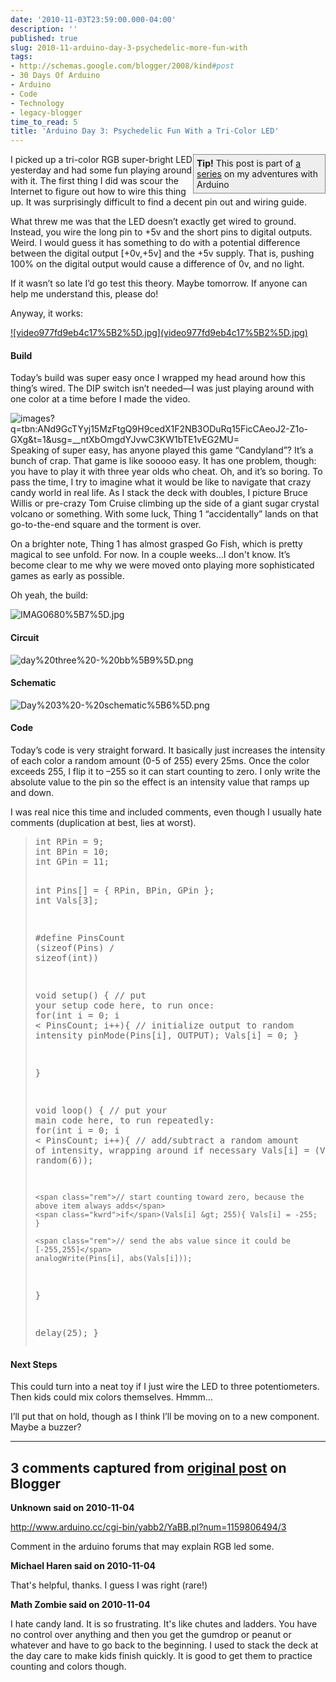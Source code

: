 ```yaml
---
date: '2010-11-03T23:59:00.000-04:00'
description: ''
published: true
slug: 2010-11-arduino-day-3-psychedelic-more-fun-with
tags:
- http://schemas.google.com/blogger/2008/kind#post
- 30 Days Of Arduino
- Arduino
- Code
- Technology
- legacy-blogger
time_to_read: 5
title: 'Arduino Day 3: Psychedelic Fun With a Tri-Color LED'
---
```


<div style="border-bottom: #888 1px solid; border-left: #888 1px solid; padding-bottom: 5px; background-color: #eee; margin: 0px auto; padding-left: 5px; width: 200px; padding-right: 5px; float: right; border-top: #888 1px solid; border-right: #888 1px solid; padding-top: 5px;"><strong>Tip!</strong> This post is part of <a href="http://blog.wassupy.com/search/label/30%20Days%20Of%20Arduino">a series</a> on my adventures with Arduino</div>

I picked up a tri-color RGB super-bright LED yesterday and had some fun playing around with it. The first thing I did was scour the Internet to figure out how to wire this thing up. It was surprisingly difficult to find a decent pin out and wiring guide. 

What threw me was that the LED doesn’t exactly get wired to ground. Instead, you wire the long pin to +5v and the short pins to digital outputs. Weird. I would guess it has something to do with a potential difference between the digital output [+0v,+5v] and the +5v supply. That is, pushing 100% on the digital output would cause a difference of 0v, and no light. 

If it wasn’t so late I’d go test this theory. Maybe tomorrow. If anyone can help me understand this, please do! 

Anyway, it works:  <div class="wlWriterEditableSmartContent" id="scid:5737277B-5D6D-4f48-ABFC-DD9C333F4C5D:9cfb83d2-86dd-4511-ac53-3c439f52af6a" style="padding-bottom: 0px; padding-left: 0px; width: 640px; padding-right: 0px; display: block; float: none; margin-left: auto; margin-right: auto; padding-top: 0px;">
<div id="acb20350-5e34-403a-874f-d196e1d817c8" style="margin: 0px; padding: 0px; display: inline;">
<div><a href="http://www.youtube.com/watch?v=jlUODWHTe8A" target="_new">![video977fd9eb4c17%5B2%5D.jpg](video977fd9eb4c17%5B2%5D.jpg)</a></div></div></div>  <h4>Build</h4>

Today’s build was super easy once I wrapped my head around how this thing’s wired. The DIP switch isn’t needed—I was just playing around with one color at a time before I made the video.

![images?q=tbn:ANd9GcTYyj15MzFtgQ9H9cedX1F2NB3ODuRq15FicCAeoJ2-Z1o-GXg&amp;t=1&amp;usg=__ntXbOmgdYJvwC3KW1bTE1vEG2MU=](images?q=tbn:ANd9GcTYyj15MzFtgQ9H9cedX1F2NB3ODuRq15FicCAeoJ2-Z1o-GXg&amp;t=1&amp;usg=__ntXbOmgdYJvwC3KW1bTE1vEG2MU=)Speaking of super easy, has anyone played this game “Candyland”? It’s a bunch of crap. That game is like sooooo easy. It has one problem, though: you have to play it with three year olds who cheat. Oh, and it’s so boring. To pass the time, I try to imagine what it would be like to navigate that crazy candy world in real life. As I stack the deck with doubles, I picture Bruce Willis or pre-crazy Tom Cruise climbing up the side of a giant sugar crystal volcano or something. With some luck, Thing 1 “accidentally” lands on that go-to-the-end square and the torment is over.

On a brighter note, Thing 1 has almost grasped Go Fish, which is pretty magical to see unfold. For now. In a couple weeks…I don't know. It’s become clear to me why we were moved onto playing more sophisticated games as early as possible.

Oh yeah, the build:

![IMAG0680%5B7%5D.jpg](IMAG0680%5B7%5D.jpg)  <h4>Circuit</h4>

![day%20three%20-%20bb%5B9%5D.png](day%20three%20-%20bb%5B9%5D.png)  <h4>Schematic</h4>

![Day%203%20-%20schematic%5B6%5D.png](Day%203%20-%20schematic%5B6%5D.png)  <h4>Code</h4>

Today’s code is very straight forward. It basically just increases the intensity of each color a random amount (0-5 of 255) every 25ms. Once the color exceeds 255, I flip it to –255 so it can start counting to zero. I only write the absolute value to the pin so the effect is an intensity value that ramps up and down.

I was real nice this time and included comments, even though I usually hate comments (duplication at best, lies at worst).
<blockquote>   <pre class="csharpcode"><span class="kwrd">int</span> RPin = 9;
<span class="kwrd">int</span> BPin = 10;
<span class="kwrd">int</span> GPin = 11;

<span class="kwrd">int</span> Pins[] = { RPin, BPin, GPin };
<span class="kwrd">int</span> Vals[3];

<span class="preproc">#define</span> PinsCount (<span class="kwrd">sizeof</span>(Pins) / <span class="kwrd">sizeof</span>(<span class="kwrd">int</span>))

<span class="kwrd">void</span> setup() {
  <span class="rem">// put your setup code here, to run once:</span>
  <span class="kwrd">for</span>(<span class="kwrd">int</span> i = 0; i &lt; PinsCount; i++){
    <span class="rem">// initialize output to random intensity</span>
    pinMode(Pins[i], OUTPUT); 
    Vals[i] = 0;
  }
  
}

<span class="kwrd">void</span> loop() {
  <span class="rem">// put your main code here, to run repeatedly: </span>
  <span class="kwrd">for</span>(<span class="kwrd">int</span> i = 0; i &lt; PinsCount; i++){
    <span class="rem">// add/subtract a random amount of intensity, wrapping around if necessary</span>
    Vals[i] = (Vals[i] + random(6));
    
    <span class="rem">// start counting toward zero, because the above item always adds</span>
    <span class="kwrd">if</span>(Vals[i] &gt; 255){ Vals[i] = -255; }
    
    <span class="rem">// send the abs value since it could be [-255,255]</span>
    analogWrite(Pins[i], abs(Vals[i]));
  }
  
  delay(25);
}</pre>
</blockquote>

<h4>Next Steps</h4>


This could turn into a neat toy if I just wire the LED to three potentiometers. Then kids could mix colors themselves. Hmmm…


I’ll put that on hold, though as I think I’ll be moving on to a new component. Maybe a buzzer?

---

## 3 comments captured from [original post](https://blog.wassupy.com/2010/11/arduino-day-3-psychedelic-more-fun-with.html) on Blogger

**Unknown said on 2010-11-04**

http://www.arduino.cc/cgi-bin/yabb2/YaBB.pl?num=1159806494/3

Comment in the arduino forums that may explain RGB led some.

**Michael Haren said on 2010-11-04**

That's helpful, thanks. I guess I was right (rare!)

**Math Zombie said on 2010-11-04**

I hate candy land. It is so frustrating. It's like chutes and ladders. You have no control over anything and then you get the gumdrop or peanut or whatever and have to go back to the beginning. I used to stack the deck at the day care to make kids finish quickly. It is good to get them to practice counting and colors though.

